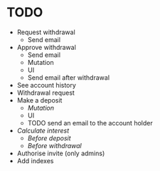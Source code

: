 TODO
====

- Request withdrawal
  - Send email
- Approve withdrawal
  - Send email
  - Mutation
  - UI
  - Send email after withdrawal
- See account history
- Withdrawal request
- Make a deposit
  - _Mutation_
  - UI
  - TODO send an email to the account holder
- _Calculate interest_
  - _Before deposit_
  - _Before withdrawal_
- Authorise invite (only admins)
- Add indexes
